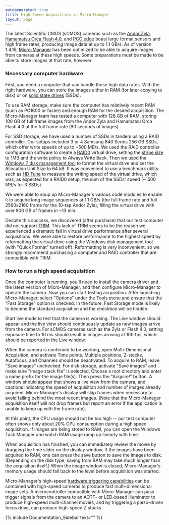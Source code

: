 ```yaml
---
autogenerated: true
title: High Speed Acquisition in Micro-Manager
layout: page
---
```


The latest Scientific CMOS (sCMOS) cameras such as the [Andor
Zyla](http://www.andor.com/scientific-cameras/neo-and-zyla-scmos-cameras/zyla-55-scmos),
[Hamamatsu Orca Flash 4.0](http://www.hamamatsucameras.com/flash4/), and
[PCO edge](http://www.pco.de/categories/scmos-cameras/pcoedge/) boast
large format sensors and high frame rates, producing image data at up to
1.1 GB/s. As of version 1.4.15,
[Micro-Manager](http://micro-manager.org) has been optimized to be able
to acquire images from cameras at these high speeds. Some preparations
must be made to be able to store images at that rate, however.

### Necessary computer hardware

First, you need a computer that can handle these high data rates. With
the right hardware, you can store the images either in RAM (for later
copying to disk) or on [solid state
drives](http://en.wikipedia.org/wiki/Solid-state_drive) (SSDs).

To use RAM storage, make sure the computer has relatively recent RAM
(such as PC1600 or faster) and enough RAM for the desired acquisition.
The Micro-Manager team has tested a computer with 128 GB of RAM, storing
100 GB of full frame images from the Andor Zyla and Hamamatsu Orca Flash
4.0 at the full frame rate (90 seconds of images).

For SSD storage, we have used a number of SSDs in tandem using a RAID
controller. Our setups included 3 or 4 Samsung 840 Series 256 GB SSDs,
which offer write speeds of up to \~500 MB/s. We used the RAID
controller configuration software to create a
[RAID0](http://en.wikipedia.org/wiki/Standard_RAID_levels#RAID_0)
virtual drive, setting the [stripe
size](http://en.wikipedia.org/wiki/Data_striping) to 1MB and the write
policy to Always Write Back. Then we used the [Windows 7 disk management
tool](http://technet.microsoft.com/en-us/magazine/gg309170.aspx) to
format the virtual drive and set the Allocation Unit Size to 64 kB. It
was convenient to use a benchmark utility such as [HD
Tune](http://www.hdtune.com/) to measure the writing speed of the
virtual drive, which was, as expected for a RAID0 setup, the sum of the
SSDs' speed (\~1500 MB/s for 3 SSDs).

We were able to soup up Micro-Manager's various code modules to enable
it to acquire long image sequences at 1.1 GB/s (the full frame rate and
full 2560x2160 frame for the 10-tap Andor Zyla), filling the virtual
drive with over 900 GB of frames in \~13 min.

Despite this success, we discovered (after purchase) that our test
computer did not support [TRIM](http://en.wikipedia.org/wiki/TRIM). This
lack of TRIM seems to be the reason we experienced a dramatic fall in
virtual drive performance after several acquisitions. We were able to
restore performance to the highest speed by reformatting the virtual
drive using the Windows disk management tool (with "Quick Format" turned
off). Reformatting is very inconvenient, so we strongly recommend
purchasing a computer and RAID controller that are compatible with TRIM.

### How to run a high speed acquisition

Once the computer is running, you'll need to install the camera driver
and the latest version of Micro-Manager, and then configure
Micro-Manager to operate the camera. Now you can start testing
acquisition. After launching Micro-Manager, select "Options" under the
Tools menu and ensure that the "Fast Storage" option is checked. In the
future, Fast Storage mode is likely to become the standard acquisition
and the checkbox will be hidden.

Start live mode to test that the camera is working. The Live window
should appear and the live view should continuously update as new images
arrive from the camera. For sCMOS cameras such as the Zyla or Flash 4.0,
setting exposure time to 10 ms should result in images arriving at 100
fps, which should be reported in the Live window.

When the camera is confirmed to be working, open Multi-Dimensional
Acquisition, and activate Time points. Multiple positions, Z-stacks,
Autofocus, and Channels should be deactivated. To acquire to RAM, leave
"Save images" unchecked. For disk storage, activate "Save images" and
make sure "Image stack file" is selected. Choose a root directory and
enter a name prefix for the image file(s). Then press the "Acquire\!"
button. A window should appear that shows a live view from the camera,
and captions indicating the speed of acquisition and number of images
already acquired. Micro-Manager's display will skip frames when
necessary to avoid falling behind the most recent images. (Note that the
Micro-Manager acquisition itself will not drop frames but report an
error if the application is unable to keep up with the frame rate).

At this point, the CPU usage should not be too high -- our test computer
often shows only about 20% CPU consumption during a high speed
acquisition. If images are being stored to RAM, you can open the Windows
Task Manager and watch RAM usage ramp up linearly with time.

When acquisition has finished, you can immediately review the movie by
dragging the time slider on the display window. If the images have been
acquired to RAM, one can press the save button to save the images to
disk. (Depending on the disk type, saving from RAM may take much longer
than the acquisition itself.) When the image window is closed,
Micro-Manager's memory usage should fall back to the level before
acquisition was started.

Micro-Manager's high-speed [hardware triggering
capabilities](Hardware-based_synchronization "wikilink") can be combined
with high-speed cameras to produce fast multi-dimensional image sets. A
microcontroller compatible with Micro-Manager can pass trigger signals
from the camera to an AOTF- or LED-based illuminator to produce
high-speed multi-channel movies, and by triggering a piezo-driven focus
drive, can produce high-speed Z stacks.

{% include Documentation_Sidebar text="" %}
